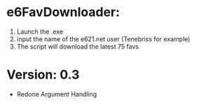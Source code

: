 # **e6FavDownloader:**
1. Launch the .exe
2. input the name of the e621.net user (Tenebriss for example)
3. The script will download the latest 75 favs

# Version: 0.3
- Redone Argument Handling